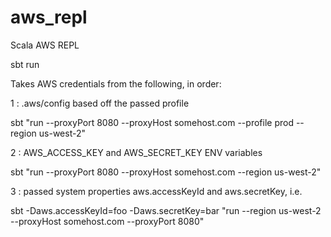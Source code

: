 aws_repl
========

Scala AWS REPL

sbt run

Takes AWS credentials from the following, in order:

1 : .aws/config based off the passed profile

sbt "run --proxyPort 8080 --proxyHost somehost.com --profile prod --region us-west-2"

2 : AWS_ACCESS_KEY and AWS_SECRET_KEY ENV variables

sbt "run --proxyPort 8080 --proxyHost somehost.com --region us-west-2"

3 : passed system properties aws.accessKeyId and aws.secretKey, i.e.

sbt -Daws.accessKeyId=foo -Daws.secretKey=bar "run --region us-west-2 --proxyHost somehost.com --proxyPort 8080"